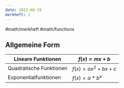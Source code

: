 ```yaml
---
date: 2022-08-19
merkheft: 1
---
```

#math/merkheft #math/functions 
## Allgemeine Form
| Lineare Funktionen      | $f(x)=mx+b$      |
| ----------------------- | ---------------- |
| Quadratische Funktionen | $f(x)=ax^2+bx+c$ |
| Exponentialfunktionen   | $f(x)=a*b^x$     |
